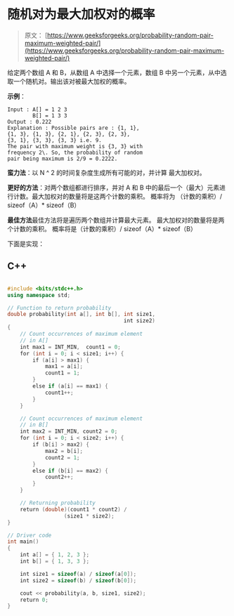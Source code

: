 # 随机对为最大加权对的概率

> 原文： [https://www.geeksforgeeks.org/probability-random-pair-maximum-weighted-pair/](https://www.geeksforgeeks.org/probability-random-pair-maximum-weighted-pair/)

给定两个数组 A 和 B，从数组 A 中选择一个元素，数组 B 中另一个元素，从中选取一个随机对。输出该对被最大加权的概率。

**示例**：

```
Input : A[] = 1 2 3
        B[] = 1 3 3
Output : 0.222
Explanation : Possible pairs are : {1, 1}, 
{1, 3}, {1, 3}, {2, 1}, {2, 3}, {2, 3},
{3, 1}, {3, 3}, {3, 3} i.e. 9.
The pair with maximum weight is {3, 3} with
frequency 2\. So, the probability of random 
pair being maximum is 2/9 = 0.2222.

```



**蛮力法**：以 N ^ 2 的时间复杂度生成所有可能的对，并计算
最大加权对。

**更好的方法**：对两个数组都进行排序，并对 A 和 B 中的最后一个（最大）元素进行计数。最大加权对的数量将是这两个计数的乘积。 概率将为
（计数的乘积）/ sizeof（A）* sizeof（B）

**最佳方法**最佳方法将是遍历两个数组并计算最大元素。 最大加权对的数量将是两个计数的乘积。 概率将是（计数的乘积）/ sizeof（A）* sizeof（B）

下面是实现：

## C++ 

```cpp

#include <bits/stdc++.h> 
using namespace std; 

// Function to return probability 
double probability(int a[], int b[], int size1,  
                                     int size2) 
{ 
    // Count occurrences of maximum element  
    // in A[] 
    int max1 = INT_MIN,  count1 = 0; 
    for (int i = 0; i < size1; i++) { 
        if (a[i] > max1) { 
            max1 = a[i]; 
            count1 = 1; 
        } 
        else if (a[i] == max1) { 
            count1++; 
        } 
    } 

    // Count occurrences of maximum element  
    // in B[] 
    int max2 = INT_MIN, count2 = 0; 
    for (int i = 0; i < size2; i++) { 
        if (b[i] > max2) { 
            max2 = b[i]; 
            count2 = 1; 
        } 
        else if (b[i] == max2) { 
            count2++; 
        } 
    } 

    // Returning probability 
    return (double)(count1 * count2) /  
                  (size1 * size2); 
} 

// Driver code 
int main() 
{ 
    int a[] = { 1, 2, 3 }; 
    int b[] = { 1, 3, 3 }; 

    int size1 = sizeof(a) / sizeof(a[0]); 
    int size2 = sizeof(b) / sizeof(b[0]); 

    cout << probability(a, b, size1, size2); 
    return 0; 
} 

```